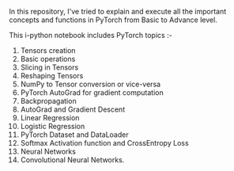 In this repository, I've tried to explain and execute all the important concepts and functions in PyTorch from Basic to Advance level.

This i-python notebook includes PyTorch topics :- 

1) Tensors creation
2) Basic operations
3) Slicing in Tensors
4) Reshaping Tensors
5) NumPy to Tensor conversion or vice-versa
6) PyTorch AutoGrad for gradient computation
7) Backpropagation
8) AutoGrad and Gradient Descent
9) Linear Regression
10) Logistic Regression
11) PyTorch Dataset and DataLoader
12) Softmax Activation function and CrossEntropy Loss
13) Neural Networks
14) Convolutional Neural Networks.
